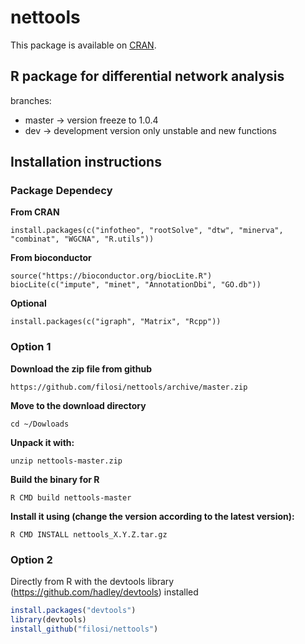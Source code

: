 # nettools
This package is available on [CRAN](https://cran.r-project.org/web/packages/nettools/index.html).

## R package for differential network analysis
branches:
* master 		-> version freeze to 1.0.4
* dev 		-> development version only unstable and new functions


## Installation instructions

### Package Dependecy
**From CRAN**
```
install.packages(c("infotheo", "rootSolve", "dtw", "minerva", "combinat", "WGCNA", "R.utils"))
```

**From bioconductor**
```
source("https://bioconductor.org/biocLite.R")
biocLite(c("impute", "minet", "AnnotationDbi", "GO.db"))
```

**Optional**
```
install.packages(c("igraph", "Matrix", "Rcpp"))
```

### Option 1 

**Download the zip file from github**
```
https://github.com/filosi/nettools/archive/master.zip
```
**Move to the download directory**
``` 
cd ~/Dowloads
```

**Unpack it with:**
``` 
unzip nettools-master.zip
```

**Build the binary for R**
``` 
R CMD build nettools-master
```

**Install it using (change the version according to the latest version):**
``` 
R CMD INSTALL nettools_X.Y.Z.tar.gz
```

### Option 2

Directly from R with the devtools library (https://github.com/hadley/devtools) installed 

``` R
install.packages("devtools")
library(devtools)
install_github("filosi/nettools")
```
